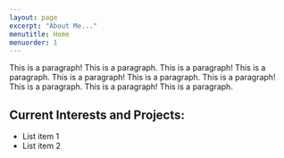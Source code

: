 ```yaml
---
layout: page
excerpt: "About Me..."
menutitle: Home
menuorder: 1
---
```


This is a paragraph! This is a paragraph. This is a paragraph! This is a paragraph. This is a paragraph! This is a paragraph. This is a paragraph! This is a paragraph. This is a paragraph! This is a paragraph.

## Current Interests and Projects:

- List item 1
- List item 2
